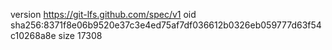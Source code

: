 version https://git-lfs.github.com/spec/v1
oid sha256:8371f8e06b9520e37c3e4ed75af7df036612b0326eb059777d63f54c10268a8e
size 17308
